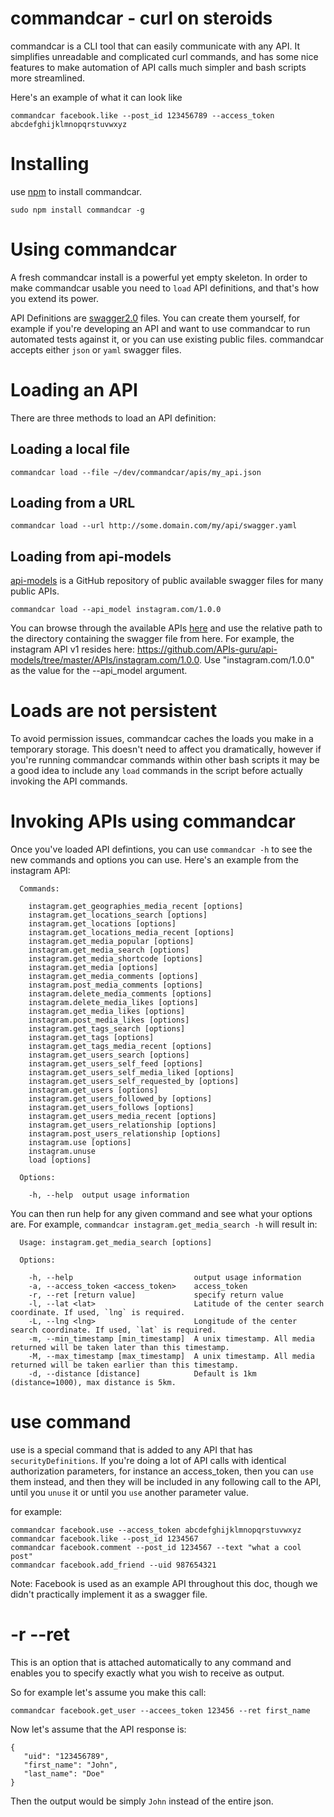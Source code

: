 # commandcar - curl on steroids

commandcar is a CLI tool that can easily communicate with any API. It simplifies unreadable and complicated curl commands, and has some nice features to make automation of API calls much simpler and bash scripts more streamlined.

Here's an example of what it can look like
```
commandcar facebook.like --post_id 123456789 --access_token abcdefghijklmnopqrstuvwxyz 
```

# Installing

use [npm](https://www.npmjs.com/) to install commandcar.

```
sudo npm install commandcar -g
``` 

# Using commandcar

A fresh commandcar install is a powerful yet empty skeleton. In order to make commandcar usable you need to `load` API definitions, and that's how you extend its power.

API Definitions are [swagger2.0](https://github.com/swagger-api/swagger-spec/blob/master/versions/2.0.md) files. You can create them yourself, for example if you're developing an API and want to use commandcar to run automated tests against it, or you can use existing public files. commandcar accepts either `json` or `yaml` swagger files.  

# Loading an API

There are three methods to load an API definition:

## Loading a local file

```
commandcar load --file ~/dev/commandcar/apis/my_api.json

```

## Loading from a URL

```
commandcar load --url http://some.domain.com/my/api/swagger.yaml

```

## Loading from api-models

[api-models](https://github.com/APIs-guru/api-models) is a GitHub repository of public available swagger files for many public APIs. 

```
commandcar load --api_model instagram.com/1.0.0
```

You can browse through the available APIs [here](https://github.com/APIs-guru/api-models/tree/master/APIs) and use the relative path to the directory containing the swagger file from here. For example, the instagram API v1 resides here: https://github.com/APIs-guru/api-models/tree/master/APIs/instagram.com/1.0.0. Use "instagram.com/1.0.0" as the value for the --api_model argument.

# Loads are not persistent

To avoid permission issues, commandcar caches the loads you make in a temporary storage. This doesn't need to affect you dramatically, however if you're running commandcar commands within other bash scripts it may be a good idea to include any `load` commands in the script before actually invoking the API commands. 

# Invoking APIs using commandcar

Once you've loaded API defintions, you can use `commandcar -h` to see the new commands and options you can use. Here's an example from the instagram API:

```
  Commands:

    instagram.get_geographies_media_recent [options] 
    instagram.get_locations_search [options]         
    instagram.get_locations [options]                
    instagram.get_locations_media_recent [options]   
    instagram.get_media_popular [options]            
    instagram.get_media_search [options]             
    instagram.get_media_shortcode [options]          
    instagram.get_media [options]                    
    instagram.get_media_comments [options]           
    instagram.post_media_comments [options]          
    instagram.delete_media_comments [options]        
    instagram.delete_media_likes [options]           
    instagram.get_media_likes [options]              
    instagram.post_media_likes [options]             
    instagram.get_tags_search [options]              
    instagram.get_tags [options]                     
    instagram.get_tags_media_recent [options]        
    instagram.get_users_search [options]             
    instagram.get_users_self_feed [options]          
    instagram.get_users_self_media_liked [options]   
    instagram.get_users_self_requested_by [options]  
    instagram.get_users [options]                    
    instagram.get_users_followed_by [options]        
    instagram.get_users_follows [options]            
    instagram.get_users_media_recent [options]       
    instagram.get_users_relationship [options]       
    instagram.post_users_relationship [options]      
    instagram.use [options]                          
    instagram.unuse                                  
    load [options]                                   

  Options:

    -h, --help  output usage information
```

You can then run help for any given command and see what your options are. For example, `commandcar instagram.get_media_search -h` will result in:

```
  Usage: instagram.get_media_search [options]

  Options:

    -h, --help                           output usage information
    -a, --access_token <access_token>    access_token
    -r, --ret [return value]             specify return value
    -l, --lat <lat>                      Latitude of the center search coordinate. If used, `lng` is required.
    -L, --lng <lng>                      Longitude of the center search coordinate. If used, `lat` is required.
    -m, --min_timestamp [min_timestamp]  A unix timestamp. All media returned will be taken later than this timestamp.
    -M, --max_timestamp [max_timestamp]  A unix timestamp. All media returned will be taken earlier than this timestamp.
    -d, --distance [distance]            Default is 1km (distance=1000), max distance is 5km.

```

# use command

use is a special command that is added to any API that has `securityDefinitions`. If you're doing a lot of API calls with identical authorization parameters, for instance an access_token, then you can `use` them instead, and then they will be included in any following call to the API, until you `unuse` it or until you `use` another parameter value.

for example:

```
commandcar facebook.use --access_token abcdefghijklmnopqrstuvwxyz
commandcar facebook.like --post_id 1234567
commandcar facebook.comment --post_id 1234567 --text "what a cool post"
commandcar facebook.add_friend --uid 987654321
```

Note: Facebook is used as an example API throughout this doc, though we didn't practically implement it as a swagger file.

# -r --ret

This is an option that is attached automatically to any command and enables you to specify exactly what you wish to receive as output. 

So for example let's assume you make this call:

```
commandcar facebook.get_user --accees_token 123456 --ret first_name
```

Now let's assume that the API response is:
```
{
   "uid": "123456789",
   "first_name": "John",
   "last_name": "Doe"
}
```

Then the output would be simply `John` instead of the entire json.